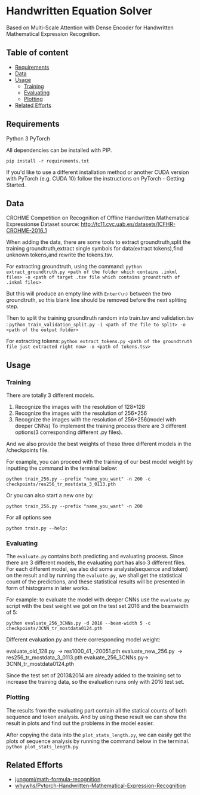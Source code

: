 # Handwritten Equation Solver

Based on Multi-Scale Attention with Dense Encoder for Handwritten Mathematical Expression Recognition.

## Table of content
- [Requirements](#requirements)
- [Data](#data)
- [Usage](#usage)
  * [Training](#training)
  * [Evaluating](#evaluating)
  * [Plotting](#plotting)
- [Related Efforts](#related-efforts)
## Requirements

Python 3
PyTorch

All dependencies can be installed with PIP.

`pip install -r requirements.txt`

If you'd like to use a different installation method or another CUDA version with PyTorch (e.g. CUDA 10) follow the instructions on PyTorch - Getting Started.

## Data

CROHME Competition on Recognition of Offline Handwritten Mathematical Expressionse 
Dataset source: http://tc11.cvc.uab.es/datasets/ICFHR-CROHME-2016_1

When adding the data, there are some tools to extract groundtruth,split the training groundtruth,extract single symbols for data(extract tokens),find unknown tokens,and rewrite the tokens.tsv.

For extracting groundtruth, using the command:
`python extract_groundtruth.py <path of the folder which contains .inkml files> -o <path of target .tsv file which contains groundtruth of .inkml files>`

But this will produce an empty line with `Enter(\n)` between the two groundtruth, so this blank line should be removed before the next spliting step.

Then to split the training groundtruth random into train.tsv and validation.tsv :
`python train_validation_split.py -i <path of the file to split> -o <path of the output folder>`

For extracting tokens:
`python extract_tokens.py <path of the groundtruth file just extracted right now> -o <path of tokens.tsv>`







## Usage
### Training
There are totally 3 different models. 
1. Recognize the images with the resolution of 128*128
2. Recognize the images with the resolution of 256*256
3. Recognize the images with the resolution of 256*256(model with deeper CNNs) 
To implement the training process there are 3 different options(3 corresponding different .py files).

And we also provide the best weights of these three different models in the /checkpoints file.

For example, you can proceed with the training of our best model weight by inputting the command in the terminal below:

`python train_256.py --prefix "name_you_want" -n 200 -c checkpoints/res256_tr_mostdata_3_0113.pth`

Or you can also start a new one by:

`python train_256.py --prefix "name_you_want" -n 200`

For all options see 

`python train.py --help:`

### Evaluating
The `evaluate.py` contains both predicting and evaluating process. Since there are 3 different models, the evaluating part has also 3 different files. For each different model, we also did some analysis(sequence and token) on the result and by running the `evaluate.py`, we shall get the statistical count of the predictions, and these statistical results will be presented in form of histograms in later works.

For example: to evaluate the model with deeper CNNs use the `evaluate.py` script with the best weight we got on the test set 2016 and the beamwidth of 5:

`python evaluate_256_3CNNs.py -d 2016 --beam-width 5 -c checkpoints/3CNN_tr_mostdata0124.pth`

Different evaluation.py and there corresponding model weight:

evaluate_old_128.py  -> res1000_41_-20051.pth
evaluate_new_256.py  -> res256_tr_mostdata_3_0113.pth
evaluate_256_3CNNs.py-> 3CNN_tr_mostdata0124.pth

Since the test set of 2013&2014 are already added to the training set to increase the training data, so the evaluation runs only with 2016 test set.

### Plotting
The results from the evaluating part contain all the statical counts of both sequence and token analysis. And by using these result we can show the result in plots and find out the problems in the model easier.

After copying the data into the `plot_stats_length.py`, we can easily get the plots of sequence analysis by running the command below in the terminal.
`python plot_stats_length.py`

## Related Efforts
* [jungomi/math-formula-recognition](https://github.com/jungomi/math-formula-recognition)
* [whywhs/Pytorch-Handwritten-Mathematical-Expression-Recognition](https://github.com/whywhs/Pytorch-Handwritten-Mathematical-Expression-Recognition)
